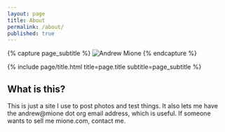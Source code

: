 ```yaml
---
layout: page
title: About
permalink: /about/
published: true
---
```


<div class="page" markdown="1">

{% capture page_subtitle %}
<img
    class="me"
    alt="Andrew Mione"
    src="../uploads/me_optimized.jpg"
    srcset="../uploads/me_optimized.jpg 2x"
/>
{% endcapture %}

{% include page/title.html title=page.title subtitle=page_subtitle %}

## What is this?

This is just a site I use to post photos and test things. It also lets me have the andrew@mione dot org email address, which is useful. If someone wants to sell me mione.com, contact me.

</div>
